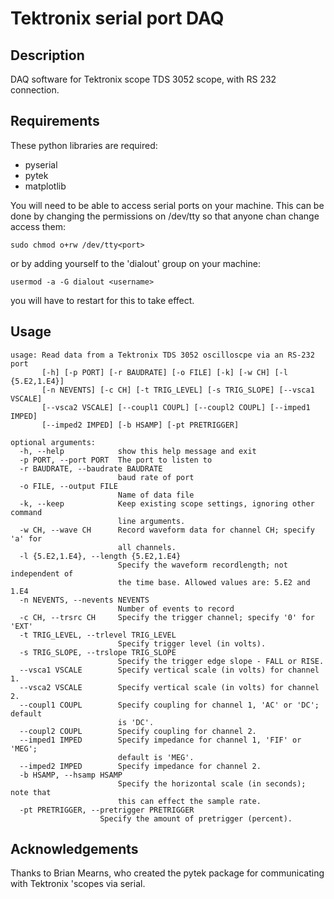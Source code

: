 # Tektronix serial port DAQ

## Description

DAQ software for Tektronix scope TDS 3052 scope, with RS 232 connection.

## Requirements

These python libraries are required:

* pyserial
* pytek
* matplotlib

You will need to be able to access serial ports on your machine. This can be done by changing the permissions on /dev/tty<port> so that anyone chan change access them:

    sudo chmod o+rw /dev/tty<port>

or by adding yourself to the 'dialout' group on your machine:

    usermod -a -G dialout <username>

you will have to restart for this to take effect.


## Usage

    usage: Read data from a Tektronix TDS 3052 oscilloscpe via an RS-232 port
           [-h] [-p PORT] [-r BAUDRATE] [-o FILE] [-k] [-w CH] [-l {5.E2,1.E4}]
           [-n NEVENTS] [-c CH] [-t TRIG_LEVEL] [-s TRIG_SLOPE] [--vsca1 VSCALE]
           [--vsca2 VSCALE] [--coupl1 COUPL] [--coupl2 COUPL] [--imped1 IMPED]
           [--imped2 IMPED] [-b HSAMP] [-pt PRETRIGGER]

    optional arguments:
      -h, --help            show this help message and exit
      -p PORT, --port PORT  The port to listen to
      -r BAUDRATE, --baudrate BAUDRATE
                            baud rate of port
      -o FILE, --output FILE
                            Name of data file
      -k, --keep            Keep existing scope settings, ignoring other command
                            line arguments.
      -w CH, --wave CH      Record waveform data for channel CH; specify 'a' for
                            all channels.
      -l {5.E2,1.E4}, --length {5.E2,1.E4}
                            Specify the waveform recordlength; not independent of
                            the time base. Allowed values are: 5.E2 and 1.E4
      -n NEVENTS, --nevents NEVENTS
                            Number of events to record
      -c CH, --trsrc CH     Specify the trigger channel; specify '0' for 'EXT'
      -t TRIG_LEVEL, --trlevel TRIG_LEVEL
                            Specify trigger level (in volts).
      -s TRIG_SLOPE, --trslope TRIG_SLOPE
                            Specify the trigger edge slope - FALL or RISE.
      --vsca1 VSCALE        Specify vertical scale (in volts) for channel 1.
      --vsca2 VSCALE        Specify vertical scale (in volts) for channel 2.
      --coupl1 COUPL        Specify coupling for channel 1, 'AC' or 'DC'; default
                            is 'DC'.
      --coupl2 COUPL        Specify coupling for channel 2.
      --imped1 IMPED        Specify impedance for channel 1, 'FIF' or 'MEG';
                            default is 'MEG'.
      --imped2 IMPED        Specify impedance for channel 2.
      -b HSAMP, --hsamp HSAMP
                            Specify the horizontal scale (in seconds); note that
                            this can effect the sample rate.
      -pt PRETRIGGER, --pretrigger PRETRIGGER
      	  	            Specify the amount of pretrigger (percent).


## Acknowledgements

Thanks to Brian Mearns, who created the pytek package for communicating with Tektronix 'scopes via serial.
